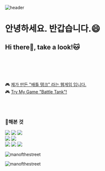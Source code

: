 ![header](https://capsule-render.vercel.app/api?type=waving&color=auto&height=300&section=header&text=Hello,%20I'm%20Seong%20Hyun.&fontSize=50&animation=fadeIn)
<h1 align="left">안녕하세요. 반갑습니다.😄</h1>

<h2 align="left">Hi there👋, take a look!🐱</h2>

<br><br><br><br>
 <p align="left">
  🎮 <a href="https://manofthestreet.github.io/js_battleTank/" target="_blank">제가 만든 "배틀 탱크" 라는 웹게임 입니다.</a></br>
  🎮 <a href="https://manofthestreet.github.io/js_battleTank/" target="_blank">Try My Game "Battle Tank"!</a>
</p>
<br><br>
<h3 align="left">💪해본 것</h3>
<p align="left">
  <img src="https://img.shields.io/badge/C-A8B9CC?style=plastic&logo=c&logoColor=white">
  <img src="https://img.shields.io/badge/Csharp-512BD4?style=plastic&logo=csharp&logoColor=white">
  <img src="https://img.shields.io/badge/C++-00599C?style=plastic&logo=cplusplus&logoColor=white"><br>
  <img src="https://img.shields.io/badge/UNITY-000000?style=plastic&logo=unity&logoColor=white">
  <img src="https://img.shields.io/badge/UNREAL-0E1128?style=plastic&logo=unrealengine&logoColor=white"><br>
  <img src="https://img.shields.io/badge/HTML5-E34F26?style=plastic&logo=html5&logoColor=white"/>
  <img src="https://img.shields.io/badge/CSS3-1572B6?style=plastic&logo=css3&logoColor=white"/>
  <img src="https://img.shields.io/badge/JavaScript-F7DF1E?style=plastic&logo=JavaScript&logoColor=white"/>
   </p>

<p align="left"> <img src="https://komarev.com/ghpvc/?username=manofthestreet&label=Profile%20views&color=0e75b6&style=flat" alt="manofthestreet" /> </p>

<p><img align="center" src="https://github-readme-streak-stats.herokuapp.com/?user=manofthestreet&" alt="manofthestreet" /></p>
<!--
**ManoftheStreet/ManoftheStreet** is a ✨ _special_ ✨ repository because its `README.md` (this file) appears on your GitHub profile.

Here are some ideas to get you started:

- 🔭 I’m currently working on ...
- 🌱 I’m currently learning ...
- 👯 I’m looking to collaborate on ...
- 🤔 I’m looking for help with ...
- 💬 Ask me about ...
- 📫 How to reach me: ...
- 😄 Pronouns: ...
- ⚡ Fun fact: ...
  -->
